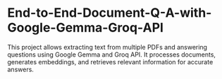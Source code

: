 # End-to-End-Document-Q-A-with-Google-Gemma-Groq-API

This project allows extracting text from multiple PDFs and answering questions using Google Gemma and Groq API. It processes documents, generates embeddings, and retrieves relevant information for accurate answers.
